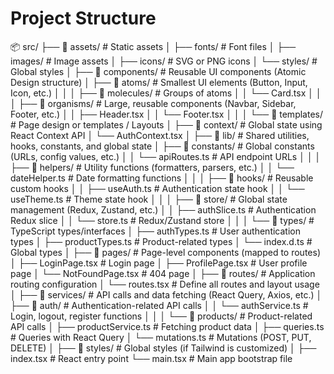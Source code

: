 # Project Structure

📦 src/
├── 📂 assets/          # Static assets
│   ├── fonts/         # Font files
│   ├── images/        # Image assets
│   ├── icons/         # SVG or PNG icons
│   └── styles/        # Global styles
│
├── 📂 components/      # Reusable UI components (Atomic Design structure)
│   ├── 📂 atoms/      # Smallest UI elements (Button, Input, Icon, etc.)
│   │
│   ├── 📂 molecules/   # Groups of atoms
│   │   └── Card.tsx
│   │
│   ├── 📂 organisms/   # Large, reusable components (Navbar, Sidebar, Footer, etc.)
│   │   ├── Header.tsx
│   │   └── Footer.tsx
│   │
│   └── 📂 templates/     # Page design or templates / Layouts
│
├── 📂 context/         # Global state using React Context API
│   └── AuthContext.tsx
│
├── 📂 lib/             # Shared utilities, hooks, constants, and global state
│   ├── 📂 constants/   # Global constants (URLs, config values, etc.)
│   │   └── apiRoutes.ts # API endpoint URLs
│   │
│   ├── 📂 helpers/     # Utility functions (formatters, parsers, etc.)
│   │   └── dateHelper.ts # Date formatting functions
│   │
│   ├── 📂 hooks/       # Reusable custom hooks
│   │   ├── useAuth.ts  # Authentication state hook
│   │   └── useTheme.ts # Theme state hook
│   │
│   ├── 📂 store/       # Global state management (Redux, Zustand, etc.)
│   │   ├── authSlice.ts # Authentication Redux slice
│   │   └── store.ts    # Redux/Zustand store
│   │
│   └── 📂 types/       # TypeScript types/interfaces
│       ├── authTypes.ts # User authentication types
│       ├── productTypes.ts # Product-related types
│       └── index.d.ts  # Global types
│
├── 📂 pages/           # Page-level components (mapped to routes)
│   ├── LoginPage.tsx   # Login page
│   ├── ProfilePage.tsx # User profile page
│   └── NotFoundPage.tsx # 404 page
│
├── 📂 routes/          # Application routing configuration
│   └── routes.tsx      # Define all routes and layout usage
│
├── 📂 services/        # API calls and data fetching (React Query, Axios, etc.)
│   ├── 📂 auth/        # Authentication-related API calls
│   │   └── authService.ts # Login, logout, register functions
│   │
│   └── 📂 products/    # Product-related API calls
│       ├── productService.ts # Fetching product data
│       ├── queries.ts  # Queries with React Query
│       └── mutations.ts # Mutations (POST, PUT, DELETE)
│
├── 📂 styles/          # Global styles (if Tailwind is customized)
│
├── index.tsx           # React entry point
└── main.tsx            # Main app bootstrap file
